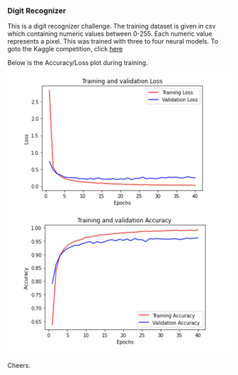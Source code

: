 ### Digit Recognizer 

This is a digit recognizer challenge. The training dataset is given in csv which containing numeric values between 0-255. Each numeric value represents a pixel. This was trained with three to four neural models. To goto the Kaggle competition, click [here](https://www.kaggle.com/c/digit-recognizer)


Below is the Accuracy/Loss plot during training.

<img src="../images/digit/digit-plot.png" alt="drawing" width="600"/>


Cheers.
